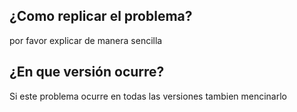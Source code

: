 ## ¿Como replicar el problema?
por favor explicar de manera sencilla 
## ¿En que versión ocurre?
Si este problema ocurre en todas las versiones tambien mencinarlo
